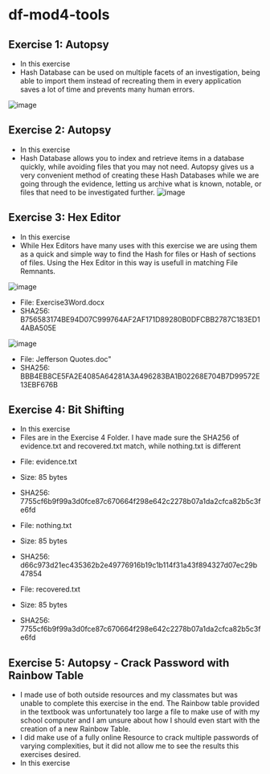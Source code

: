 # df-mod4-tools

## Exercise 1: Autopsy
* In this exercise
* Hash Database can be used on multiple facets of an investigation, being able to import them instead of recreating them in every application saves a lot of time and prevents many human errors.

![image](https://user-images.githubusercontent.com/93896867/230701925-d7c7751e-d80d-479a-be9a-a9c2fa410b81.png)

## Exercise 2: Autopsy
* In this exercise
* Hash Database allows you to index and retrieve items in a database quickly, while avoiding files that you may not need. Autopsy gives us a very convenient method of creating these Hash Databases while we are going through the evidence, letting us archive what is known, notable, or files that need to be investigated further. 
![image](https://user-images.githubusercontent.com/93896867/230702043-852e1f78-8965-4b4f-92d4-157a744d4f29.png)

## Exercise 3: Hex Editor
* In this exercise
* While Hex Editors have many uses with this exercise we are using them as a quick and simple way to find the Hash for files or Hash of sections of files. Using the Hex Editor in this way is usefull in matching File Remnants.

![image](https://user-images.githubusercontent.com/93896867/230702312-cde0dc1f-2f13-4521-9552-0b6581c8dce7.png)
- File: Exercise3Word.docx
- SHA256: B756583174BE94D07C999764AF2AF171D89280B0DFCBB2787C183ED14ABA505E

![image](https://user-images.githubusercontent.com/93896867/230702435-e9d3a674-2f0b-4a52-8224-d69225d648fb.png)
- File: Jefferson Quotes.doc" 
- SHA256: BBB4EB8CE5FA2E4085A64281A3A496283BA1B02268E704B7D99572E13EBF676B

## Exercise 4: Bit Shifting
* In this exercise
* Files are in the Exercise 4 Folder. I have made sure the SHA256 of evidence.txt and recovered.txt match, while nothing.txt is different

- File: evidence.txt
- Size: 85 bytes
- SHA256: 7755cf6b9f99a3d0fce87c670664f298e642c2278b07a1da2cfca82b5c3fe6fd

- File: nothing.txt
- Size: 85 bytes
- SHA256: d66c973d21ec435362b2e49776916b19c1b114f31a43f894327d07ec29b47854

- File: recovered.txt
- Size: 85 bytes
- SHA256: 7755cf6b9f99a3d0fce87c670664f298e642c2278b07a1da2cfca82b5c3fe6fd

## Exercise 5: Autopsy - Crack Password with Rainbow Table
* I made use of both outside resources and my classmates but was unable to complete this exercise in the end. The Rainbow table provided in the textbook was unfortunately too large a file to make use of with my school computer and I am unsure about how I should even start with the creation of a new Rainbow Table.
* I did make use of a fully online Resource to crack multiple passwords of varying complexities, but it did not allow me to see the results this exercises desired.
* In this exercise

